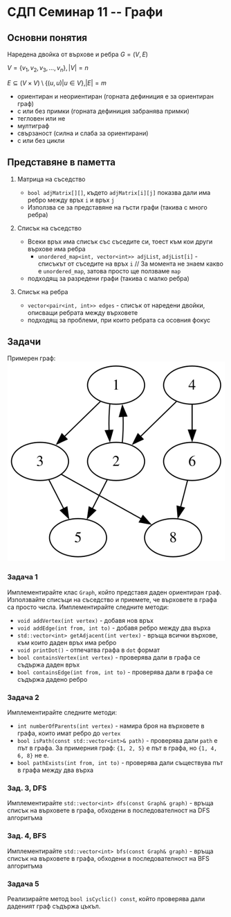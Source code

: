 # СДП Семинар 11 -- Графи

## Основни понятия

Наредена двойка от върхове и ребра $G = (V, E)$

$V = \{v_1, v_2, v_3, \ldots, v_n\}, |V| = n$

$Е \subseteq (V \times V) \setminus \{(u, u) | u \in V\}, |E| = m$

- ориентиран и неориентиран (горната дефиниция е за ориентиран граф)
- с или без примки (горната дефиниция забранява примки)
- тегловен или не
- мултиграф
- свързаност (силна и слаба за ориентирани)
- с или без цикли

## Представяне в паметта

1. Матрица на съседство
    - `bool adjMatrix[][]`, където `adjMatrix[i][j]` показва дали има ребро между връх `i` и връх `j`
    - Използва се за представяне на гъсти графи (такива с много ребра)

2. Списък на съседство
    - Всеки връх има списък със съседите си, тоест към кои други върхове има ребра
      - `unordered_map<int, vector<int>> adjList`, `adjList[i]` - списъкът от съседите на връх `i` // За момента не знаем какво е `unordered_map`, затова просто ще ползваме `map`
    - подходящ за разредени графи (такива с малко ребра)

3. Списък на ребра
    - `vector<pair<int, int>> edges` - списък от наредени двойки, описващи ребрата между върховете
    - подходящ за проблеми, при които ребрата са осовния фокус

## Задачи

Примерен граф:
![Sample Graph](resources/sample.svg)

### Задача 1

Имплементирайте клас `Graph`, който представя даден ориентиран граф. Използвайте списъци на съседство и приемете, че върховете в графа са просто числа. Имплементирайте следните методи:

- `void addVertex(int vertex)` - добавя нов връх
- `void addEdge(int from, int to)` - добавя ребро между два върха
- `std::vector<int> getAdjacent(int vertex)` - връща всички върхове, към които даден връх има ребро
- `void printDot()` - отпечатва графа в `dot` формат
- `bool containsVertex(int vertex)` - проверява дали в графа се съдържа даден връх
- `bool containsEdge(int from, int to)` - проверява дали в графа се съдържа дадено ребро

### Задача 2

Имплементирайте следните методи:

- `int numberOfParents(int vertex)` - намира броя на върховете в графа, които имат ребро до `vertex`
- `bool isPath(const std::vector<int>& path)` - проверява дали `path` e път в графа. За примерния граф: `{1, 2, 5}` е път в графа, но `{1, 4, 6, 8}` не е.
- `bool pathExists(int from, int to)` - проверява дали съществува път в графа между два върха

### Зад. 3, DFS

Имплементирайте `std::vector<int> dfs(const Graph& graph)` - връща списък на върховете в графа, обходени в последователност на DFS алгоритъма

### Зад. 4, BFS

Имплементирайте `std::vector<int> bfs(const Graph& graph)` - връща списък на върховете в графа, обходени в последователност на BFS алгоритъма

### Задача 5

Реализирайте метод `bool isCyclic() const`, който проверява дали даденият граф съдържа цъкъл.
